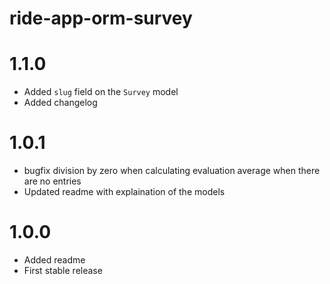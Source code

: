 # ride-app-orm-survey

# 1.1.0
- Added ```slug``` field on the ```Survey``` model
- Added changelog

# 1.0.1
- bugfix division by zero when calculating evaluation average when there are no entries
- Updated readme with explaination of the models

# 1.0.0
- Added readme
- First stable release
